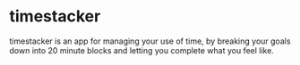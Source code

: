 timestacker
===

timestacker is an app for managing your use of time, by breaking your goals down into 20 minute blocks and letting you complete what you feel like.
